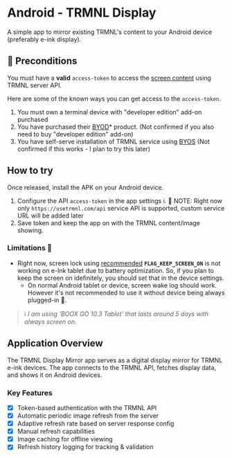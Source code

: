 # Android - TRMNL Display
A simple app to mirror existing TRMNL's content to your Android device (preferably e-ink display).

## 📜 Preconditions
You must have a **valid** `access-token` to access the [screen content](https://docs.usetrmnl.com/go/private-api/fetch-screen-content) using TRMNL server API.

Here are some of the known ways you can get access to the `access-token`.

1. You must own a terminal device with "developer edition" add-on purchased
2. You have purchased their [BYOD](https://docs.usetrmnl.com/go/diy/byod)* product. (Not confirmed if you also need to buy "developer edition" add-on)
3. You have self-serve installation of TRMNL service using [BYOS](https://docs.usetrmnl.com/go/diy/byos) (Not confirmed if this works - I plan to try this later)


## How to try
Once released, install the APK on your Android device.

1. Configure the API `access-token` in the app settings
    i. 📝 NOTE: Right now only `https://usetrmnl.com/api` service API is supported, custom service URL will be added later
2. Save token and keep the app on with the TRMNL content/image showing.

### Limitations 🚧
* Right now, screen lock using [recommended](https://developer.android.com/develop/background-work/background-tasks/awake/screen-on) **`FLAG_KEEP_SCREEN_ON`** is not working on e-Ink tablet due to battery optimization. So, if you plan to keep the screen on idefinitely, you should set that in the device settings.
    * On normal Android tablet or device, screen wake log should work. However it's not recommended to use it without device being always plugged-in 🔌.

> ℹ️ _I am using 'BOOX GO 10.3 Tablet' that lasts around 5 days with always screen on._


## Application Overview

The TRMNL Display Mirror app serves as a digital display mirror for TRMNL e-ink devices. The app connects to the TRMNL API, fetches display data, and shows it on Android devices.

### Key Features

- [x] Token-based authentication with the TRMNL API
- [x] Automatic periodic image refresh from the server
- [x] Adaptive refresh rate based on server response config
- [x] Manual refresh capabilities
- [x] Image caching for offline viewing
- [x] Refresh history logging for tracking & validation
